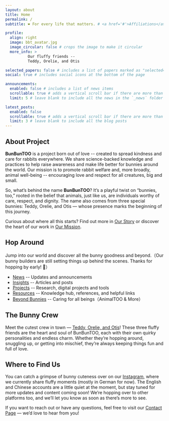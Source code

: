 ```yaml
---
layout: about
title: Home
permalink: /
subtitle: ❤️ For every life that matters. # <a href='#'>Affiliations</a>. Address. Contacts. Motto. Etc.

profile:
  align: right
  image: bbt_avatar.jpg
  image_circular: false # crops the image to make it circular
  more_info: >
          Our fluffy friends --  
          Teddy, Orelie, and Otis

selected_papers: false # includes a list of papers marked as "selected={true}"
social: true # includes social icons at the bottom of the page

announcements:
  enabled: false # includes a list of news items
  scrollable: true # adds a vertical scroll bar if there are more than 3 news items
  limit: 5 # leave blank to include all the news in the `_news` folder

latest_posts:
  enabled: false
  scrollable: true # adds a vertical scroll bar if there are more than 3 new posts items
  limit: 3 # leave blank to include all the blog posts
---
```

## About Project
**BunBunTOO** is a project born out of love -- created to spread kindness and care for rabbits everywhere. We share science-backed knowledge and practices to help raise awareness and make life better for bunnies around the world. Our mission is to promote rabbit welfare and, more broadly, animal well-being -- encouraging love and respect for all creatures, big and small.

So, what’s behind the name **BunBunTOO**? It’s a playful twist on “bunnies, too,” rooted in the belief that animals, just like us, are individuals worthy of care, respect, and dignity. The name also comes from three special bunnies: Teddy, Orelie, and Otis — whose presence marks the beginning of this journey.

Curious about where all this starts? Find out more in [Our Story](./story) or discover the heart of our work in [Our Mission](./mission).

## Hop Around
Jump into our world and discover all the bunny goodness and beyond.（Our bunny builders are still setting things up behind the scenes. Thanks for hopping by early! 🐾）
- [News](./news) -- Updates and announcements
- [Insights](./insights) -- Articles and posts
- [Projects](./projects) -- Research, digital projects and tools
- [Resources](./resources) -- Knowledge hub, references, and helpful links
- [Beyond Bunnies](./beyond) -- Caring for all beings（AnimalTOO & More）

## The Bunny Crew
Meet the cutest crew in town — [Teddy, Orelie, and Otis](./bunnies)! These three fluffy friends are the heart and soul of BunBunTOO, each with their own quirky personalities and endless charm. Whether they’re hopping around, snuggling up, or getting into mischief, they’re always keeping things fun and full of love.

## Where to Find Us
You can catch a grimpse of bunny cuteness over on our [Instagram](https://www.instagram.com/bunbuntoo.de), where we currently share fluffy moments (mostly in German for now). The English and Chinese accounts are a little quiet at the moment, but stay tuned for more updates and content coming soon! We’re hopping over to other platforms too, and we’ll let you know as soon as there’s more to see.

If you want to reach out or have any questions, feel free to visit our [Contact Page](./contact) — we’d love to hear from you!